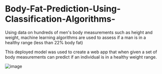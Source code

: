 # Body-Fat-Prediction-Using-Classification-Algorithms-
Using data on hundreds of men's body measurements such as height and weight, machine learning algorithms are used to assess if a man is in a healthy range (less than 22% body fat) 

This deployed model was used to create a web app that when given a set of body measurements can predict if an individual is in a healthy weight range.

![image](https://user-images.githubusercontent.com/91367093/197347497-a4c4b7ed-2400-4505-ba6e-5520dc7196a3.png)

